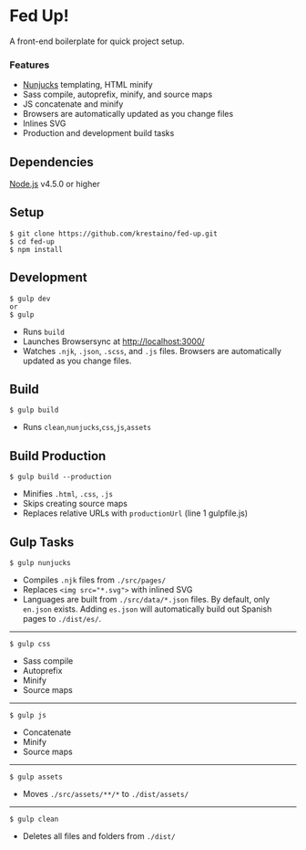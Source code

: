 # Fed Up!
A front-end boilerplate for quick project setup.
### Features
* [Nunjucks](https://mozilla.github.io/nunjucks/) templating, HTML minify
* Sass compile, autoprefix, minify, and source maps
* JS concatenate and minify
* Browsers are automatically updated as you change files
* Inlines SVG
* Production and development build tasks

## Dependencies
[Node.js](https://nodejs.org/en/) v4.5.0 or higher

## Setup
```
$ git clone https://github.com/krestaino/fed-up.git
$ cd fed-up
$ npm install
```

## Development
```
$ gulp dev
or
$ gulp
```
* Runs ```build```
* Launches Browsersync at [http://localhost:3000/](http://localhost:3000/)
* Watches  ```.njk```, ```.json```, ```.scss```, and ```.js``` files. Browsers are automatically updated as you change files.

## Build
```
$ gulp build
```
* Runs ```clean```,```nunjucks```,```css```,```js```,```assets```

## Build Production
```
$ gulp build --production
```
* Minifies ```.html```, ```.css```, ```.js```
* Skips creating source maps
* Replaces relative URLs with ```productionUrl``` (line 1 gulpfile.js)

## Gulp Tasks

```
$ gulp nunjucks
```
* Compiles ```.njk``` files from ```./src/pages/```
* Replaces ```<img src="*.svg">``` with inlined SVG 
* Languages are built from ```./src/data/*.json``` files. By default, only ```en.json``` exists. Adding ```es.json``` will automatically build out Spanish pages to ```./dist/es/```.

---
```
$ gulp css
```
* Sass compile
* Autoprefix
* Minify
* Source maps

---
```
$ gulp js
```
* Concatenate
* Minify
* Source maps

---
```
$ gulp assets
```
* Moves ```./src/assets/**/*``` to ```./dist/assets/```

---
```
$ gulp clean
```
* Deletes all files and folders from ```./dist/```